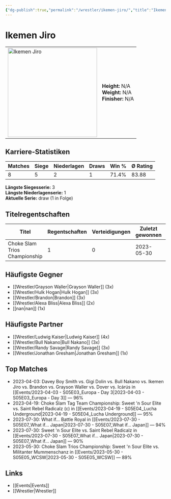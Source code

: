 ```yaml
---
{"dg-publish":true,"permalink":"/wrestler/ikemen-jiro/","title":"Ikemen Jiro","tags":["wrestler"],"noteIcon":""}
---
```



# Ikemen Jiro

<table>
        <tr>
        <td><img src="https://github.com/CptSpaulding1980/choke-slam-wrestling/releases/download/images/Ikemen_Jiro.png" width="280" alt="Ikemen Jiro"></td>
        <td>
        <b>Height:</b> N/A<br>
        <b>Weight:</b> N/A<br>
        <b>Finisher:</b> N/A<br>
        </td>
        </tr>
        </table>
        
## Karriere-Statistiken

| Matches | Siege | Niederlagen | Draws | Win % | Ø Rating |
|---------|-------|-------------|-------|-------|-----------|
| 8 | 5 | 2 | 1 | 71.4% | 83.88 |

**Längste Siegesserie:** 3<br>**Längste Niederlagenserie:** 1<br>**Aktuelle Serie:** draw (1 in Folge)

## Titelregentschaften
| Titel | Regentschaften | Verteidigungen | Zuletzt gewonnen | Aktuell |
|-------|---------------|----------------|------------------|---------|
| Choke Slam Trios Championship | 1 | 0 | 2023-05-30 |  |


## Häufigste Gegner
- [[Wrestler/Grayson Waller\|Grayson Waller]] (3x)
- [[Wrestler/Hulk Hogan\|Hulk Hogan]] (3x)
- [[Wrestler/Brandon\|Brandon]] (3x)
- [[Wrestler/Alexa Bliss\|Alexa Bliss]] (2x)
- [[nan\|nan]] (1x)

## Häufigste Partner
- [[Wrestler/Ludwig Kaiser\|Ludwig Kaiser]] (4x)
- [[Wrestler/Bull Nakano\|Bull Nakano]] (3x)
- [[Wrestler/Randy Savage\|Randy Savage]] (3x)
- [[Wrestler/Jonathan Gresham\|Jonathan Gresham]] (1x)

## Top Matches
- 2023-04-03: Davey Boy Smith vs. Gigi Dolin vs. Bull Nakano vs. Ikemen Jiro vs. Brandon vs. Grayson Waller vs. Dover  vs. Icárús  in [[Events/2023-04-03 - S05E03_Europa - Day 3\|2023-04-03 - S05E03_Europa - Day 3]] — 96%
- 2023-04-19: Choke Slam Tag Team Championship: Sweet 'n Sour Elite vs. Saint Rebel Radicalz (c) in [[Events/2023-04-19 - S05E04_Lucha Underground\|2023-04-19 - S05E04_Lucha Underground]] — 95%
- 2023-07-30: What if... Battle Royal in [[Events/2023-07-30 - S05E07_What if... Japan\|2023-07-30 - S05E07_What if... Japan]] — 94%
- 2023-07-30: Sweet 'n Sour Elite vs. Saint Rebel Radicalz in [[Events/2023-07-30 - S05E07_What if... Japan\|2023-07-30 - S05E07_What if... Japan]] — 90%
- 2023-05-30: Choke Slam Trios Championship: Sweet 'n Sour Elite vs. Militanter Mummenschanz in [[Events/2023-05-30 - S05E05_WCSW\|2023-05-30 - S05E05_WCSW]] — 89%

## Links
- [[Events\|Events]]
- [[Wrestler\|Wrestler]]
